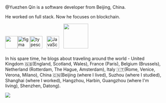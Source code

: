 @Yuezhen Qin is a software developer from Beijing, China.

He worked on full stack. Now he focuses on blockchain.

<p align="left"><a href="https://www.gnu.org/software/bash/" target="_blank" rel="noreferrer"><img src="https://www.vectorlogo.zone/logos/gnu_bash/gnu_bash-icon.svg" width="40" height="40"/></a><a href="https://www.figma.com/" target="_blank" rel="noreferrer"><img src="https://www.vectorlogo.zone/logos/figma/figma-icon.svg" alt="figma" width="40" height="40"/></a><a href="https://www.typescriptlang.org/" target="_blank" rel="noreferrer"><img src="https://cdn.worldvectorlogo.com/logos/typescript.svg" alt="typescript" width="40" height="40"/></a> <a><img style="margin: 10px" src="https://profilinator.rishav.dev/skills-assets/javascript-original.svg" alt="JavaScript" height="40" />  </a><a><img src="https://www.vectorlogo.zone/logos/java/java-horizontal.svg" width="80"></a>
<!-- <img src="https://www.vectorlogo.zone/logos/linux/linux-icon.svg" alt="linux" width="40"/> -->
</p>


<!--
<p align="left"><a href="https://www.gnu.org/software/bash/" target="_blank" rel="noreferrer"><img src="https://www.vectorlogo.zone/logos/gnu_bash/gnu_bash-icon.svg" width="40" height="40"/></a><a href="https://www.figma.com/" target="_blank" rel="noreferrer"><img src="https://www.vectorlogo.zone/logos/figma/figma-icon.svg" alt="figma" width="40" height="40"/></a><a href="https://www.typescriptlang.org/" target="_blank" rel="noreferrer"><img src="https://cdn.worldvectorlogo.com/logos/typescript.svg" alt="typescript" width="40" height="40"/></a><a><img src="https://www.vectorlogo.zone/logos/java/java-horizontal.svg" width="80"></a>
</p> 
-->


In his spare time, he blogs about traveling around the world - United Kingdom 🇬🇧(England, Scotland, Wales), France (Paris), Belgium (Brussels), Netherland (Rotterdam, The Hague, Amsterdam), Italy 🇮🇹(Rome, Venice, Verona, Milano), China 🇨🇳(Beijing (where I lived), Suzhou (where I studied), Shanghai (where I worked), Hangzhou, Harbin, Guangzhou (where I'm living), Shenzhen, Datong).

<!---
YuezhenQin/YuezhenQin is a ✨ special ✨ repository because its `README.md` (this file) appears on your GitHub profile.
You can click the Preview link to take a look at your changes.
--->

![](https://komarev.com/ghpvc/?username=YuezhenQin&color=ff69b4)

